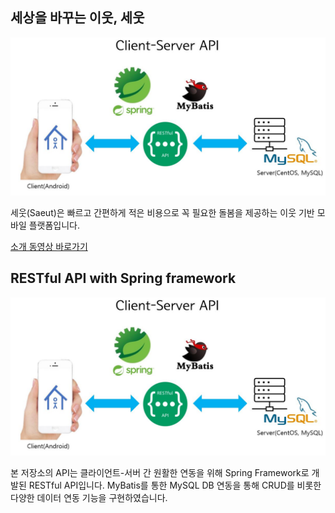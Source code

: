 ## 세상을 바꾸는 이웃, 세웃

![세웃](세웃.JPG)

세웃(Saeut)은 빠르고 간편하게 적은 비용으로 꼭 필요한 돌봄을 제공하는 이웃 기반 모바일 플랫폼입니다.

[소개 동영상 바로가기](https://ictchallenge.meet.or.kr/video/AD0814184.mp4)



## RESTful API with Spring framework

![세웃](세웃.JPG)

본 저장소의 API는 클라이언트-서버 간 원활한 연동을 위해 Spring Framework로 개발된 RESTful API입니다. MyBatis를 통한 MySQL DB 연동을 통해 CRUD를 비롯한 다양한 데이터 연동 기능을 구현하였습니다.



